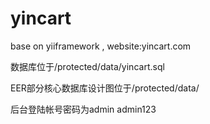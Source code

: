 yincart
=======

base on yiiframework , website:yincart.com

数据库位于/protected/data/yincart.sql

EER部分核心数据库设计图位于/protected/data/

后台登陆帐号密码为admin admin123